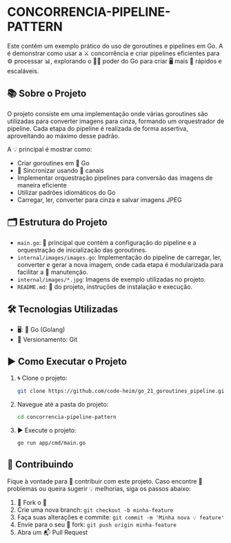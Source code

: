 
#  CONCORRENCIA-PIPELINE-PATTERN

Este  contém um exemplo prático do uso de  goroutines e pipelines em  Go. A  é demonstrar como usar a ⚔️ concorrência e criar pipelines eficientes para ⚙️ processar 📊, explorando o 🏋️‍♂️ poder do Go para criar 🖥️ mais 🚀 rápidos e escaláveis.

## 📚 Sobre o Projeto

O projeto consiste em uma implementação onde várias goroutines são utilizadas para converter imagens para cinza, formando um orquestrador de pipeline. Cada etapa do pipeline é realizada de forma assertiva, aproveitando ao máximo desse padrão.

A 💡 principal é mostrar como:
- Criar goroutines em 🐹 Go
- 🔄 Sincronizar usando 📨 canais
- Implementar orquestração pipelines para conversão das imagens de maneira eficiente
- Utilizar padrões idiomáticos do Go
- Carregar, ler, converter para cinza e salvar imagens JPEG 

## 🗂️ Estrutura do Projeto

- `main.go`: 📄 principal que contém a configuração do pipeline e a orquestração de inicialização das goroutines.
- `internal/images/images.go`: Implementação do pipeline de carregar, ler, converter e gerar a nova imagem, onde cada etapa é modularizada para facilitar a 🔧 manutenção.
- `internal/images/*.jpg`: Imagens de exemplo utilizadas no projeto.
- `README.md`: 📄 do projeto, instruções de instalação e  execução.

## 🛠️ Tecnologias Utilizadas

- 🖥️: 🐹 Go (Golang)
- 📁 Versionamento:  Git

## ▶️ Como Executar o Projeto

1. 🌀 Clone o projeto:
   ```sh
   git clone https://github.com/code-heim/go_21_goroutines_pipeline.git
   ```

2. Navegue até a pasta do projeto:
   ```sh
   cd concorrencia-pipeline-pattern
   ```

3. ▶️ Execute o projeto:
   ```sh
   go run app/cmd/main.go
   ```

## 🤝 Contribuindo

Fique à vontade para 🤲 contribuir com este projeto. Caso encontre 🐞 problemas ou queira sugerir 💡 melhorias, siga os passos abaixo:

1. 🍴 Fork o 📁
2. Crie uma nova  branch: `git checkout -b minha-feature`
3. Faça suas alterações e commite: `git commit -m 'Minha nova 💡 feature'`
4. Envie para o seu 🍴 fork: `git push origin minha-feature`
5. Abra um 📬 Pull Request
